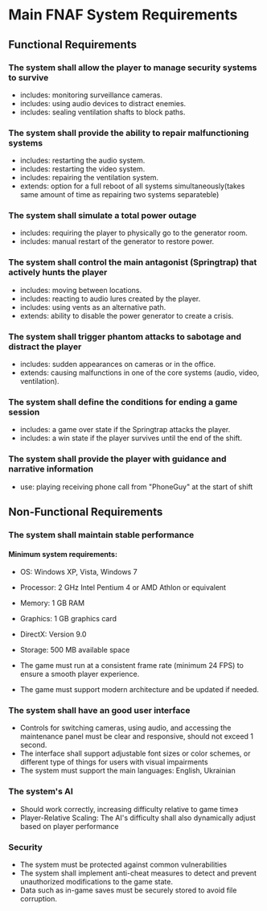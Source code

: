 # Main FNAF System Requirements

## Functional Requirements

### The system shall allow the player to manage security systems to survive
- includes: monitoring surveillance cameras.
- includes: using audio devices to distract enemies.
- includes: sealing ventilation shafts to block paths.
### The system shall provide the ability to repair malfunctioning systems
- includes: restarting the audio system.
- includes: restarting the video system.
- includes: repairing the ventilation system.
- extends: option for a full reboot of all systems simultaneously(takes same amount of time as repairing two systems separateble)
### The system shall simulate a total power outage
- includes: requiring the player to physically go to the generator room.
- includes: manual restart of the generator to restore power.
### The system shall control the main antagonist (Springtrap) that actively hunts the player
- includes: moving between locations.
- includes: reacting to audio lures created by the player.
- includes: using vents as an alternative path.
- extends: ability to disable the power generator to create a crisis.
### The system shall trigger phantom attacks to sabotage and distract the player
- includes: sudden appearances on cameras or in the office.
- extends: causing malfunctions in one of the core systems (audio, video, ventilation).
### The system shall define the conditions for ending a game session
- includes: a game over state if the Springtrap attacks the player.
- includes: a win state if the player survives until the end of the shift.
### The system shall provide the player with guidance and narrative information
- use: playing receiving phone call from "PhoneGuy" at the start of shift

## Non-Functional Requirements
### The system shall maintain stable performance
#### Minimum system requirements:
- OS: Windows XP, Vista, Windows 7
-   Processor: 2 GHz Intel Pentium 4 or AMD Athlon or equivalent
-   Memory: 1 GB RAM
-    Graphics: 1 GB graphics card
-    DirectX: Version 9.0
-    Storage: 500 MB available space
   
- The game must run at a consistent frame rate (minimum 24 FPS) to ensure a smooth player experience.
- The game must support modern architecture and be updated if needed.
### The system shall have an good user interface
- Controls for switching cameras, using audio, and accessing the maintenance panel must be clear and responsive, should not exceed 1 second.
- The interface shall support adjustable font sizes or color schemes, or different type of things for users with visual impairments
- The system must support the main languages: English, Ukrainian
### The system's AI
- Should work correctly, increasing difficulty relative to game timeэ
- Player-Relative Scaling: The AI's difficulty shall also dynamically adjust based on player performance
### Security
- The system must be protected against common vulnerabilities
- The system shall implement anti-cheat measures to detect and prevent unauthorized modifications to the game state.
- Data such as in-game saves must be securely stored to avoid file corruption.
